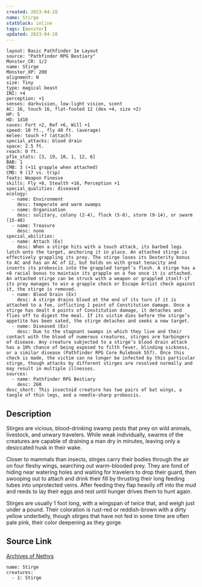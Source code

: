 ```yaml
---
created: 2023-04-28
name: Stirge
statblock: inline
tags: [monster]
updated: 2023-04-28
---
```

```statblock
layout: Basic Pathfinder 1e Layout
source: "Pathfinder RPG Bestiary"
Monster_CR: 1/2
name: Stirge
Monster_XP: 200
alignment: N
size: Tiny
type: magical beast
INI: +4
perception: +1
senses: darkvision, low-light vision, scent
AC: 16, touch 16, flat-footed 12 (dex +4, size +2)
HP: 5
HD: 1d10
saves: Fort +2, Ref +6, Will +1
speed: 10 ft., fly 40 ft. (average)
melee: touch +7 (attach)
special_attacks: blood drain
space: 2.5 ft.
reach: 0 ft.
pf1e_stats: [3, 19, 10, 1, 12, 6]
BAB: 1
CMB: 3 (+11 grapple when attached)
CMD: 9 (17 vs. trip)
feats: Weapon Finesse
skills: Fly +8, Stealth +16, Perception +1
special_qualities: diseased
ecology:
  - name: Environment
    desc: temperate and warm swamps
  - name: Organisation
    desc: solitary, colony (2-4), flock (5-8), storm (9-14), or swarm (15-40)
  - name: Treasure
    desc: none
special_abilities:
  - name: Attach (Ex)
    desc: When a stirge hits with a touch attack, its barbed legs latch onto the target, anchoring it in place. An attached stirge is effectively grappling its prey. The stirge loses its Dexterity bonus to AC and has an AC of 12, but holds on with great tenacity and inserts its proboscis into the grappled target’s flesh. A stirge has a +8 racial bonus to maintain its grapple on a foe once it is attached. An attached stirge can be struck with a weapon or grappled itself-if its prey manages to win a grapple check or Escape Artist check against it, the stirge is removed.
  - name: Blood Drain (Ex)
    desc: A stirge drains blood at the end of its turn if it is attached to a foe, inflicting 1 point of Constitution damage. Once a stirge has dealt 4 points of Constitution damage, it detaches and flies off to digest the meal. If its victim dies before the stirge’s appetite has been sated, the stirge detaches and seeks a new target.
  - name: Diseased (Ex)
    desc: Due to the stagnant swamps in which they live and their contact with the blood of numerous creatures, stirges are harbingers of disease. Any creature subjected to a stirge’s blood drain attack has a 10% chance of being exposed to filth fever, blinding sickness, or a similar disease (Pathfinder RPG Core Rulebook 557). Once this check is made, the victim can no longer be infected by this particular stirge, though attacks by different stirges are resolved normally and may result in multiple illnesses.
sources:
  - name: Pathfinder RPG Bestiary
    desc: 260
desc_short: This insectoid creature has two pairs of bat wings, a tangle of thin legs, and a needle-sharp proboscis.
```
## Description
Stirges are vicious, blood-drinking swamp pests that prey on wild animals, livestock, and unwary travelers. While weak individually, swarms of the creatures are capable of draining a man dry in minutes, leaving only a desiccated husk in their wake.

Closer to mammals than insects, stirges carry their bodies through the air on four fleshy wings, searching out warm-blooded prey. They are fond of hiding near watering holes and waiting for travelers to drop their guard, then swooping out to attach and drink their fill by thrusting their long feeding tubes into unprotected veins. After feeding they flap heavily off into the mud and reeds to lay their eggs and rest until hunger drives them to hunt again.

Stirges are usually 1 foot long, with a wingspan of twice that, and weigh just under a pound. Their coloration is rust-red or reddish-brown with a dirty yellow underbelly, though stirges that have not fed in some time are often pale pink, their color deepening as they gorge.
## Source Link
[Archives of Nethys](https://aonprd.com/MonsterDisplay.aspx?ItemName=Stirge)
```encounter-table
name: Stirge
creatures:
  - 1: Stirge
```
